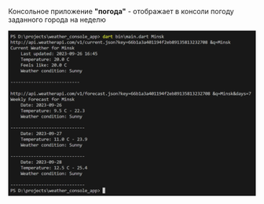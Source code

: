 Консольное приложение __"погода"__ - отображает в консоли погоду заданного города на неделю

![Пример](/source/images/weather_console_app.png)
